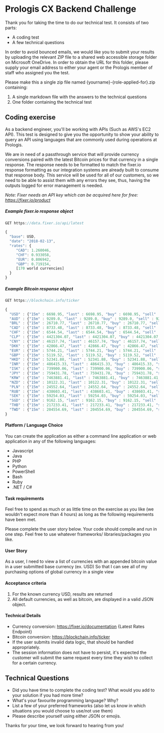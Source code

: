 # Prologis CX Backend Challenge

Thank you for taking the time to do our technical test. It consists of two parts:

* A coding test
* A few technical questions

In order to avoid bounced emails, we would like you to submit your results by uploading the relevant ZIP file to a shared web accessible storage folder on Microsoft OneDrive. In order to obtain the URL for this folder, please supply your email address to either your agent or the Prologis member of staff who assigned you the test.

Please make this a single zip file named {yourname}-{role-applied-for}.zip containing:

1. A single markdown file with the answers to the technical questions
2. One folder containing the technical test 

## Coding exercise
As a backend engineer, you'll be working with APIs (Such as AWS's EC2 API). This test is designed to give you the opportunity to show your ability to query an API using languages that are commonly used during operations at Prologis.

We are in need of a passthrough service that will provide currency conversions paired with the latest Bitcoin prices for that currency in a single response. The response needs to be formatted to match the fixer.io response formatting as our integration systems are already built to consume that response body. This service will be used for all of our customers, so we need to be able to assist them with any errors they see, thus, having the outputs logged for error management is needed.

*Note: Fixer needs an API key which can be acquired here for free: https://fixer.io/product*

 ##### Example fixer.io response object

```javascript
GET https://data.fixer.io/api/latest
 
{
  "base": USD,
  "date": "2018-02-13",
  "rates": {
     "CAD": 1.260046,
     "CHF": 0.933058,
     "EUR": 0.806942,
     "GBP": 0.719154,
     [170 world currencies]
  }
}
```
##### Example Bitcoin response object

```javascript
GET https://blockchain.info/ticker
 
{
  "USD" : {"15m" : 6698.95, "last" : 6698.95, "buy" : 6698.95, "sell" : 6698.95, "symbol" : "$"},
  "AUD" : {"15m" : 9289.0, "last" : 9289.0, "buy" : 9289.0, "sell" : 9289.0, "symbol" : "$"},
  "BRL" : {"15m" : 26710.77, "last" : 26710.77, "buy" : 26710.77, "sell" : 26710.77, "symbol" : "R$"},
  "CAD" : {"15m" : 8733.48, "last" : 8733.48, "buy" : 8733.48, "sell" : 8733.48, "symbol" : "$"},
  "CHF" : {"15m" : 6544.54, "last" : 6544.54, "buy" : 6544.54, "sell" : 6544.54, "symbol" : "CHF"},
  "CLP" : {"15m" : 4421304.07, "last" : 4421304.07, "buy" : 4421304.07, "sell" : 4421304.07, "symbol" : "$"},
  "CNY" : {"15m" : 46157.74, "last" : 46157.74, "buy" : 46157.74, "sell" : 46157.74, "symbol" : "¥"},
  "DKK" : {"15m" : 42866.47, "last" : 42866.47, "buy" : 42866.47, "sell" : 42866.47, "symbol" : "kr"},
  "EUR" : {"15m" : 5744.21, "last" : 5744.21, "buy" : 5744.21, "sell" : 5744.21, "symbol" : "€"},
  "GBP" : {"15m" : 5119.52, "last" : 5119.52, "buy" : 5119.52, "sell" : 5119.52, "symbol" : "£"},
  "HKD" : {"15m" : 52341.88, "last" : 52341.88, "buy" : 52341.88, "sell" : 52341.88, "symbol" : "$"},
  "INR" : {"15m" : 486415.33, "last" : 486415.33, "buy" : 486415.33, "sell" : 486415.33, "symbol" : "₹"},
  "ISK" : {"15m" : 739900.06, "last" : 739900.06, "buy" : 739900.06, "sell" : 739900.06, "symbol" : "kr"},
  "JPY" : {"15m" : 759431.78, "last" : 759431.78, "buy" : 759431.78, "sell" : 759431.78, "symbol" : "¥"},
  "KRW" : {"15m" : 7463881.41, "last" : 7463881.41, "buy" : 7463881.41, "sell" : 7463881.41, "symbol" : "₩"},
  "NZD" : {"15m" : 10122.31, "last" : 10122.31, "buy" : 10122.31, "sell" : 10122.31, "symbol" : "$"},
  "PLN" : {"15m" : 24552.64, "last" : 24552.64, "buy" : 24552.64, "sell" : 24552.64, "symbol" : "zł"},
  "RUB" : {"15m" : 438603.41, "last" : 438603.41, "buy" : 438603.41, "sell" : 438603.41, "symbol" : "RUB"},
  "SEK" : {"15m" : 59254.03, "last" : 59254.03, "buy" : 59254.03, "sell" : 59254.03, "symbol" : "kr"},
  "SGD" : {"15m" : 9162.15, "last" : 9162.15, "buy" : 9162.15, "sell" : 9162.15, "symbol" : "$"},
  "THB" : {"15m" : 217233.41, "last" : 217233.41, "buy" : 217233.41, "sell" : 217233.41, "symbol" : "฿"},
  "TWD" : {"15m" : 204554.69, "last" : 204554.69, "buy" : 204554.69, "sell" : 204554.69, "symbol" : "NT$"}
}
```

#### Platform / Language Choice
You can create the application as either a command line application or web application in any of the following languages:

* Javascript
* Java
* PHP
* Python
* PowerShell
* Bash
* Ruby
* .NET / C#

#### Task requirements
Feel free to spend as much or as little time on the exercise as you like (we wouldn't expect more than 4 hours) as long as the following requirements have been met.

Please complete the user story below.
Your code should compile and run in one step.
Feel free to use whatever frameworks/ libraries/packages you like.

#### User Story
As a user, I need to view a list of currencies with an appended bitcoin value in a user submitted base currency (ex. USD)
So that I can see all of my purchasing options of global currency in a single view

#### Acceptance criteria
1. For the known currency USD, results are returned
2. All default currencies, as well as bitcoin, are displayed in a valid JSON object.

#### Technical Details
* Currency conversion: https://fixer.io/documentation {Latest Rates Endpoint}
* Bitcoin conversion: https://blockchain.info/ticker
* If the user submits invalid data logic, that should be handled appropriately.
* The session information does not have to persist, it's expected the customer will submit the same request every time they wish to collect for a certain currency.
 

## Technical Questions
* Did you have time to complete the coding test? What would you add to your solution if you had more time?
* What's your favourite programming language? Why?
* List a few of your preferred frameworks (also let us know in which situations you would choose to use/not use them)
* Please describe yourself using either JSON or emojis.
 

Thanks for your time, we look forward to hearing from you!
